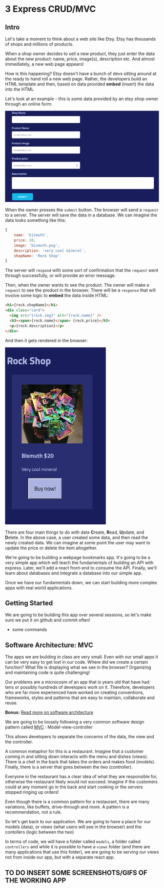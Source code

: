 # 3 Express CRUD/MVC

## Intro

Let's take a moment to think about a web site like Etsy. Etsy has thousands of shops and millions of products.

When a shop owner decides to sell a new product, they just enter the data about the new product: name, price, image(s), description etc. And almost immediately, a new web page appears!

How is this happening? Etsy doesn't have a bunch of devs sitting around at the ready to hand roll a new web page. Rather, the developers build an HTML template and then, based on data provided **embed** (insert) the data into the HTML

Let's look at an example - this is some data provided by an etsy shop owner through an online form:

![](./assets/form.png)

When the owner presses the `submit` button. The browser will send a `request` to a server. The server will save the data in a database. We can imagine the data looks something like this:

```js
{
    name: 'bismuth',
    price: 20,
    image: 'bismuth.png',
    description: 'very cool mineral',
    shopName: 'Rock Shop'
}

```

The server will `respond` with some sort of confirmation that the `request` went through successfully, or will provide an error message.

Then, when the owner wants to see the product. The owner will make a `request` to see the product in the browser. There will be a `response` that will involve some logic to **embed** the data inside HTML:

```html
<h1>{rock.shopName}</h1>
<div class="card">
  <img src="{rock.img}" alt="{rock.name}" />
  <h3><span>{rock.name}</span> {rock.price}</h3>
  <p>{rock.description}</p>
</div>
```

And then it gets rendered in the browser:

![](./assets/bismuth-html.png)

There are four main things to do with data **C**reate, **R**ead, **U**pdate, and **D**elete. In the above case, a user created some data, and then read the newly created data. We can imagine at some point the user may want to update the price or delete the item altogether.

We're going to be building a webpage bookmarks app. It's going to be a very simple app which will teach the fundamentals of building an API with express. Later, we'll add a react front-end to consume the API. Finally, we'll learn about databases and integrate a database into our simple app.

Once we have our fundamentals down, we can start building more complex apps with real world applications.

## Getting Started

We are going to be building this app over several sessions, so let's make sure we put it on github and commit often!

- some commands

## Software Architecture: MVC

The apps we are building in class are very small. Even with our small apps it can be very easy to get lost in our code. Where did we create a certain function? What file is displaying what we see in the browser? Organizing and maintaining code is quite challenging!

Our problems are a microcosm of an app that is years old that have had tens or possibly hundreds of developers work on it. Therefore, developers who are far more experienced have worked on creating conventions, frameworks, styles and patterns that are easy to maintain, collaborate and reuse.

**Bonus:** [Read more on software architecture](https://en.wikipedia.org/wiki/Software_architecture)

We are going to be loosely following a very common software design pattern called [MVC](https://en.wikipedia.org/wiki/Model–view–controller) : Model-view-controller

This allows developers to separate the concerns of the data, the view and the controller.

A common metaphor for this is a restaurant. Imagine that a customer coming in and sitting down interacts with the menu and dishes (views). There is a chef in the back that takes the orders and makes food (models). Finally, there is a server that goes between the two (controller).

Everyone in the restaurant has a clear idea of what they are responsible for, otherwise the restaurant likely would not succeed. Imagine if the customers could at any moment go in the back and start cooking or the servers stopped ringing up orders!

Even though there is a common pattern for a restaurant, there are many variations, like buffets, drive-through and more. A pattern is a recommendation, not a rule.

So let's get back to our application. We are going to have a place for our models (data), or views (what users will see in the browser) and the contollers (logic between the two)

In terms of code, we will have a folder called `models`, a folder called `controllers` and while it is possible to have a `views` folder (and there are many applications that use this folder), we are going to be serving our views not from inside our app, but with a separate react app.

## TO DO INSERT SOME SCREENSHOTS/GIFS OF THE WORKING APP
